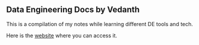 ## Data Engineering Docs by Vedanth

This is a compilation of my notes while learning different DE tools and tech. 

Here is the [website](https://vedanthv.github.io/data-engg-docs/) where you can access it.
